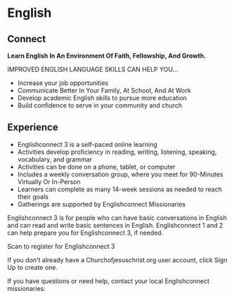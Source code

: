 # English

## Connect

**Learn English In An Environment Of Faith, Fellowship, And Growth.**

IMPROVED ENGLISH LANGUAGE SKILLS CAN HELP YOU...

- Increase your job opportunities
- Communicate Better In Your Family, At School, And At Work
- Develop academic English skills to pursue more education
- Build confidence to serve in your community and church

## Experience

- Englishconnect 3 is a self-paced online learning
- Activities develop proficiency in reading, writing, listening, speaking, vocabulary, and grammar
- Activities can be done on a phone, tablet, or computer
- Includes a weekly conversation group, where you meet for 90-Minutes Virtually Or In-Person
- Learners can complete as many 14-week sessions as needed to reach their goals
- Gatherings are supported by Englishconnect Missionaries

Englishconnect 3 is for people who can have basic conversations in English and can read and write basic sentences in English. Englishconnect 1 and 2 can help prepare you for Englishconnect 3, if needed.

Scan to register for Englishconnect 3

If you don't already have a Churchofjesuschrist.org user account, click Sign Up to create one.

If you have questions or need help, contact your local Englishconnect missionaries:

